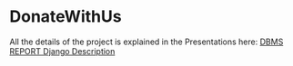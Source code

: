 # DonateWithUs
All the details of the project is explained in the Presentations here:
<a href="https://github.com/JAgrit20/DonateWithUs/blob/master/DBMS_REPORT_NGO_WEBSITE.pdf" >DBMS REPORT </a>
<a href="https://github.com/JAgrit20/DonateWithUs/blob/master/PL_PRESENTATION.pptx">Django Description </a>
